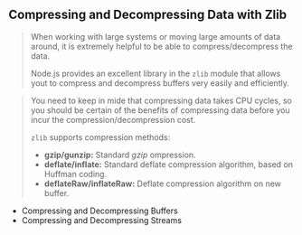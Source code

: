 ## Compressing and Decompressing Data with Zlib
> When working with large systems or moving large amounts of data around, it is extremely helpful to be able to 
> compress/decompress the data.
>
> Node.js provides an excellent library in the `zlib` module that allows yout to compress and decompress buffers
> very easily and efficiently.

> You need to keep in mide that compressing data takes CPU cycles, so you should be certain of the benefits of
> compressing data before you incur the compression/decompression cost.
>
> `zlib` supports compression methods:
> - **gzip/gunzip:** Standard *gzip* ompression.
> - **deflate/inflate:** Standard deflate compression algorithm, based on Huffman coding.
> - **deflateRaw/inflateRaw:** Deflate compression algorithm on new buffer.

  - Compressing and Decompressing Buffers
  - Compressing and Decompressing Streams
  
